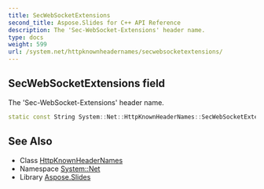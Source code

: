 ```yaml
---
title: SecWebSocketExtensions
second_title: Aspose.Slides for C++ API Reference
description: The 'Sec-WebSocket-Extensions' header name.
type: docs
weight: 599
url: /system.net/httpknownheadernames/secwebsocketextensions/
---
```

## SecWebSocketExtensions field


The 'Sec-WebSocket-Extensions' header name.

```cpp
static const String System::Net::HttpKnownHeaderNames::SecWebSocketExtensions
```

## See Also

* Class [HttpKnownHeaderNames](../)
* Namespace [System::Net](../../)
* Library [Aspose.Slides](../../../)
